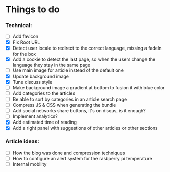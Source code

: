 # Things to do


### Technical:
- [ ] Add favicon
- [X] Fix Root URL
- [X] Detect user locale to redirect to the correct language, missing a fadeIn for the box
- [X] Add a cookie to detect the last page, so when the users change the language they stay in the same page
- [ ] Use main image for article instead of the default one
- [X] Update background image
- [X] Tune discuss style
- [ ] Make background image a gradient at bottom to fusion it with blue color
- [ ] Add categories to the articles
- [ ] Be able to sort by categories in an article search page
- [ ] Compress JS & CSS when generating the bundle
- [ ] Add social networks share buttons, it's on disqus, is it enough?
- [ ] Implement analytics? 
- [X] Add estimated time of reading
- [X] Add a right panel with suggestions of other articles or other sections

### Article ideas:
- [ ] How the blog was done and compression techniques
- [ ] How to configure an alert system for the rasbperry pi temperature
- [ ] Internal mobility
